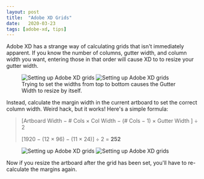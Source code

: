 ```yaml
---
layout: post
title:  "Adobe XD Grids"
date:   2020-03-23
tags: [adobe-xd, tips]
---
```


Adobe XD has a strange way of calculating grids that isn't immediately apparent. If you know the number of columns, gutter width, and column width you want, entering those in that order will cause XD to to resize your gutter width.

<!--more-->

<figure>
  <img src="{{ '/assets/img/blog/xdgrid-1.png' | relative_url }}" alt="Setting up Adobe XD grids">
  <img src="{{ '/assets/img/blog/xdgrid-2.png' | relative_url }}" alt="Setting up Adobe XD grids">
  <figcaption>Trying to set the widths from top to bottom causes the Gutter Width to resize by itself.</figcaption>
</figure>

Instead, calculate the margin width in the current artboard to set the correct column width. Weird hack, but it works! Here's a simple formula:

>  [Artboard Width &minus; # Cols &times; Col Width &minus; (# Cols &minus; 1) &times; Gutter Width
] &divide; 2
>
>  [1920 &minus; (12 &times; 96) &minus; (11 &times; 24)] &divide; 2 = **252**


<figure>
  <img src="{{ '/assets/img/blog/xdgrid-3.png' | relative_url }}" alt="Setting up Adobe XD grids">
  <img src="{{ '/assets/img/blog/xdgrid-4.png' | relative_url }}" alt="Setting up Adobe XD grids">
</figure>

Now if you resize the artboard after the grid has been set, you'll have to re-calculate the margins again.